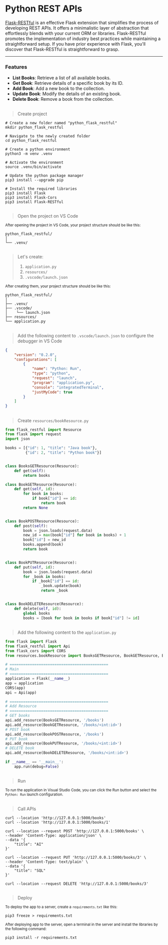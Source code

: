 # **Python REST APIs**

[Flask-RESTful](https://flask-restful.readthedocs.io/en/latest/) is an effective Flask extension that simplifies the process of developing REST APIs. It offers a minimalistic layer of abstraction that effortlessly blends with your current ORM or libraries. Flask-RESTful promotes the implementation of industry best practices while maintaining a straightforward setup. If you have prior experience with Flask, you'll discover that Flask-RESTful is straightforward to grasp.
***

### Features
- **List Books**: Retrieve a list of all available books.
- **Get Book**: Retrieve details of a specific book by its ID.
- **Add Book**: Add a new book to the collection.
- **Update Book**: Modify the details of an existing book.
- **Delete Book**: Remove a book from the collection.

## 

> Create project
```shell
# Create a new folder named "python_flask_restful"
mkdir python_flask_restful

# Navigate to the newly created folder
cd python_flask_restful

# Create a python environment
python3 -m venv .venv

# Activate the environment
source .venv/bin/activate

# Update the python package manager
pip3 install --upgrade pip

# Install the required libraries
pip3 install Flask
pip3 install Flask-Cors
pip3 install Flask-RESTful
```
## 

> Open the project on VS Code

<small>After opening the project in VS Code, your project structure should be like this:</small>
```plaintext
python_flask_restful/
│
└── .venv/
```
## 

> Let's create: 
> 1. `application.py` 
> 2. `resources/`
> 3. `.vscode/launch.json`

<small>After creating them, your project structure should be like this:</small>
```plaintext
python_flask_restful/
│
├── .venv/
├── .vscode/
│    └── launch.json
├── resources/
└── application.py
```

## 

> Add the following content to `.vscode/launch.json` to configure the debugger in VS Code
```json
{
    "version": "0.2.0",
    "configurations": [
        {
            "name": "Python: Run",
            "type": "python",
            "request": "launch",
            "program": "application.py",
            "console": "integratedTerminal",
            "justMyCode": true
        }
    ]
}
```

## 

> Create `resources/bookResource.py`

```python
from flask_restful import Resource
from flask import request
import json

books = [{"id": 1, "title": "Java book"},
         {"id": 2, "title": "Python book"}]


class BooksGETResource(Resource):
    def get(self):
        return books

class BookGETResource(Resource):
    def get(self, id):
        for book in books:
            if book["id"] == id:
                return book
        return None


class BookPOSTResource(Resource):
    def post(self):
        book = json.loads(request.data)
        new_id = max(book["id"] for book in books) + 1
        book["id"] = new_id
        books.append(book)
        return book


class BookPUTResource(Resource):
    def put(self, id):
        book = json.loads(request.data)
        for _book in books:
            if _book["id"] == id:
                _book.update(book)
                return _book


class BookDELETEResource(Resource):
    def delete(self, id):
        global books
        books = [book for book in books if book["id"] != id]
```

## 

> Add the following content to the  `application.py`

```python
from flask import Flask
from flask_restful import Api
from flask_cors import CORS
from resources.bookResource import BooksGETResource, BookGETResource, BookPOSTResource, BookPUTResource, BookDELETEResource

# ============================================
# Main
# ============================================
application = Flask(__name__)
app = application
CORS(app)
api = Api(app)

# ============================================
# Add Resource
# ============================================
# GET books
api.add_resource(BooksGETResource, '/books')
api.add_resource(BookGETResource, '/books/<int:id>')
# POST book
api.add_resource(BookPOSTResource, '/books')
# PUT book
api.add_resource(BookPUTResource, '/books/<int:id>')
# DELETE book
api.add_resource(BookDELETEResource, '/books/<int:id>')

if __name__ == '__main__':
    app.run(debug=False)
```

## 

> Run

<small>To run the application in Visual Studio Code, you can click the Run button and select the `Python: Run` launch configuration.</small>

## 

> Call APIs

```shell
curl --location 'http://127.0.0.1:5000/books'
curl --location 'http://127.0.0.1:5000/books/1'

curl --location --request POST 'http://127.0.0.1:5000/books' \
--header 'Content-Type: application/json' \
--data '{
    "title": "AI"
}'

curl --location --request PUT 'http://127.0.0.1:5000/books/3' \
--header 'Content-Type: text/plain' \
--data '{
    "title": "SQL"
}'

curl --location --request DELETE 'http://127.0.0.1:5000/books/3'
```

## 

> Deploy

<small>To deploy the app to a server, create a `requirements.txt` like this:</small>

```shell
pip3 freeze > requirements.txt
```

<small>After deploying app to the server, open a terminal in the server and install the libraries by the following command:</small>

```shell
pip3 install -r requirements.txt
```
